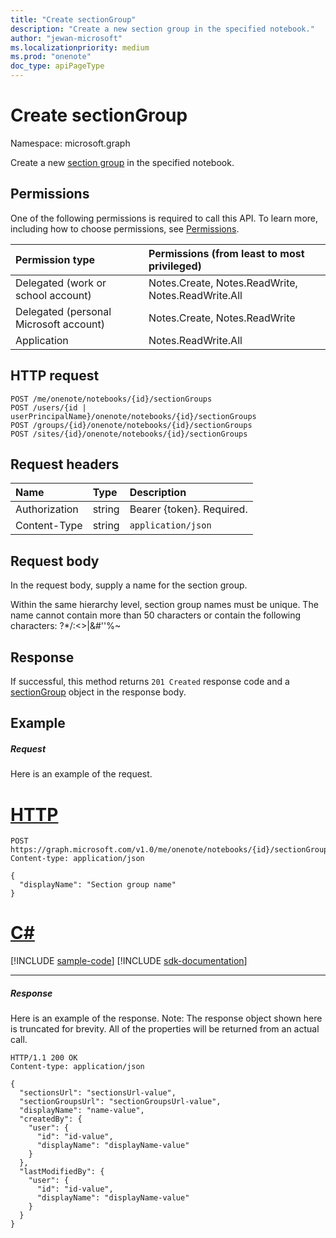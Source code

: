 ```yaml
---
title: "Create sectionGroup"
description: "Create a new section group in the specified notebook."
author: "jewan-microsoft"
ms.localizationpriority: medium
ms.prod: "onenote"
doc_type: apiPageType
---
```


# Create sectionGroup

Namespace: microsoft.graph

Create a new [section group](../resources/sectiongroup.md) in the specified notebook.
## Permissions
One of the following permissions is required to call this API. To learn more, including how to choose permissions, see [Permissions](/graph/permissions-reference).

|Permission type      | Permissions (from least to most privileged)              |
|:--------------------|:---------------------------------------------------------|
|Delegated (work or school account) | Notes.Create, Notes.ReadWrite, Notes.ReadWrite.All    |
|Delegated (personal Microsoft account) | Notes.Create, Notes.ReadWrite    |
|Application | Notes.ReadWrite.All |

## HTTP request
<!-- { "blockType": "ignored" } -->
```http
POST /me/onenote/notebooks/{id}/sectionGroups
POST /users/{id | userPrincipalName}/onenote/notebooks/{id}/sectionGroups
POST /groups/{id}/onenote/notebooks/{id}/sectionGroups
POST /sites/{id}/onenote/notebooks/{id}/sectionGroups
```
## Request headers
| Name       | Type | Description|
|:---------------|:--------|:----------|
| Authorization  | string  | Bearer {token}. Required. |
| Content-Type | string | `application/json` |

## Request body
In the request body, supply a name for the section group.

Within the same hierarchy level, section group names must be unique. The name cannot contain more than 50 characters or contain the following characters:  ?*\/:<>|&#''%~

## Response

If successful, this method returns `201 Created` response code and a [sectionGroup](../resources/sectiongroup.md) object in the response body.

## Example
##### Request
Here is an example of the request.

# [HTTP](#tab/http)
<!-- {
  "blockType": "request",
  "name": "create_sectiongroup_from_notebook"
}-->
```http
POST https://graph.microsoft.com/v1.0/me/onenote/notebooks/{id}/sectionGroups
Content-type: application/json

{
  "displayName": "Section group name"
}
```

# [C#](#tab/csharp)
[!INCLUDE [sample-code](../includes/snippets/csharp/create-sectiongroup-from-notebook-csharp-snippets.md)]
[!INCLUDE [sdk-documentation](../includes/snippets/snippets-sdk-documentation-link.md)]

---


##### Response
Here is an example of the response. Note: The response object shown here is truncated for brevity. All of the properties will be returned from an actual call.
<!-- {
  "blockType": "response",
  "truncated": true,
  "@odata.type": "microsoft.graph.sectionGroup"
} -->
```http
HTTP/1.1 200 OK
Content-type: application/json

{
  "sectionsUrl": "sectionsUrl-value",
  "sectionGroupsUrl": "sectionGroupsUrl-value",
  "displayName": "name-value",
  "createdBy": {
    "user": {
      "id": "id-value",
      "displayName": "displayName-value"
    }
  },
  "lastModifiedBy": {
    "user": {
      "id": "id-value",
      "displayName": "displayName-value"
    }
  }
}
```

<!-- uuid: 8fcb5dbc-d5aa-4681-8e31-b001d5168d79
2015-10-25 14:57:30 UTC -->
<!-- {
  "type": "#page.annotation",
  "description": "Create SectionGroup",
  "keywords": "",
  "section": "documentation",
  "tocPath": "",
  "suppressions": [
  ]
}-->

